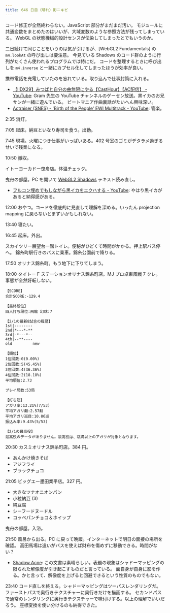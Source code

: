 ```yaml
---
title: 646 日目（晴れ）影ニキビ
---
```


コード修正が全然終わらない。JavaScript 部分がまだまだ汚い。
モジュールに共通変数をまとめたのはいいが、大域変数のような参照方法が残ってしまっている。
WebGL の状態機械的設計センスが伝染してしまったとでもいうのか。

二日続けて同じことをいうのは気が引けるが、[WebGL2 Fundamentals] の `m4.lookAt` の呼び出しは要注意。
今見ている Shadows のコード群のように行列がたくさん使われるプログラムでは特にだ。
コードを整理するときに呼び出しを `m4.inverse` と一緒にカプセル化してしまったほうが効率が良い。

携帯電話を充電していたのを忘れている。取り込んで仕事封筒に入れる。

* [【IIDX29】みつばと自分の曲無限にやる【CastHour】【AC配信】 - YouTube](https://www.youtube.com/watch?v=AHx63Z-KKx0):
  Gram 先生の YouTube チャンネルのゲーセン放送。黒イカのお兄サンが一緒に遊んでいる。
  ビートマニア作曲裏話がたいへん興味深い。
* [Actraiser (SNES) - 'Birth of the People' EWI Multitrack - YouTube](https://www.youtube.com/watch?v=1xXF3C1BkJ0):
  管楽。

2:35 消灯。

7:05 起床。納豆といなり寿司を食う。出勤。

7:45 現場。火曜につき仕事がいっぱいある。402 号室のゴミがデタラメ過ぎるせいで残業になる。

10:50 撤収。

イトーヨーカドー曳舟店。体温チェック。

曳舟の部屋。PC を開いて [WebGL2 Shadows](https://webgl2fundamentals.org/webgl/lessons/webgl-shadows.html)
テキスト読み直し。

* [フルコン埋めでもしながら黒イカをエクハする - YouTube](https://www.youtube.com/watch?v=bMZW7PbNEKo):
  やはり黒イカがあると納得感がある。

12:00 おやつ。コードを徹底的に見直して理解を深める。いったん projection mapping に戻らないとまずいかもしれない。

13:40 寝たい。

16:45 起床。外出。

スカイツリー展望台一階トイレ。便秘がひどくて時間がかかる。押上駅バス停へ。
錦糸町駅行きのバスに乗車。錦糸公園前で降りる。

17:50 オリナス錦糸町。もう地下に下りてしまう。

18:00 タイトー F ステーションオリナス錦糸町店。MJ プロ卓東風戦 7 クレ。
事態が全然好転しない。

```text
【SCORE】
合計SCORE:-129.4

【最終段位】
四人打ち段位:飛龍 幻球:7

【2/1の最新8試合の履歴】
1st|--------
2nd|*---*-**
3rd|-*---*--
4th|--**----
old         new

【順位】
1位回数:0(0.00%)
2位回数:5(45.45%)
3位回数:4(36.36%)
4位回数:2(18.18%)
平均順位:2.73

プレイ局数:53局

【打ち筋】
アガリ率:13.21%(7/53)
平均アガリ翻:2.57翻
平均アガリ巡目:10.86巡
振込み率:9.43%(5/53)

【2/1の最高役】
最高役のデータがありません。最高役は、跳満以上のアガリが対象となります。
```

20:30 カスミオリナス錦糸町店。384 円。

* あんかけ焼きそば
* アジフライ
* ブラックチョコ

21:05 ビッグエー墨田業平店。327 円。

* 大きなツナオニオンパン
* 小粒納豆 (3)
* 絹豆腐
* シーフードヌードル
* コッペパンチョコ＆ホイップ

曳舟の部屋。入浴。

21:50 風呂から出る。PC に戻って晩飯。インターネットで明日の面接の場所を確認。
高田馬場は遠いがバスを使えば財布を傷めずに移動できる。時間がない？

* [Shadow Acne](https://digitalrune.github.io/DigitalRune-Documentation/html/3f4d959e-9c98-4a97-8d85-7a73c26145d7.htm):
  この文書は素晴らしい。表題の現象はシャドーマッピングの限られた解像度が引き起こすものだと言っている。
  面自身が自身に影を作る。かと言って、解像度を上げると回避できるという性質のものでもない。

23:40 コード直しを終える。シャドーマッピングはツーパスレンダリングだ。
ファーストパスで奥行きテクスチャーに奥行きだけを描画する。
セカンドパスで通常のレンダリングに奥行きテクスチャーで味付けする。以上の理解でいいだろう。
座標変換を使い分けるのも納得できた。
